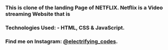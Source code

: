 ### This is clone of the landing Page of NETFLIX. Netflix is a Video streaming Website that is

### Technologies Used: - HTML, CSS & JavaScript.

### Find me on Instagram: [@electrifying_codes][instagram].

[instagram]: https://www.instagram.com/electrifying_codes
